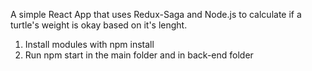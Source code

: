 A simple React App that uses Redux-Saga and Node.js to calculate if a turtle's weight is okay based on it's lenght.

1. Install modules with npm install
2. Run npm start in the main folder and in back-end folder
